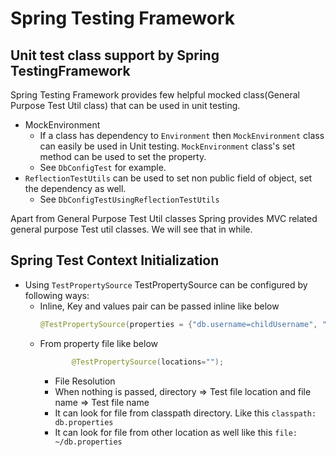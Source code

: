 # Spring Testing Framework

## Unit test class support by Spring TestingFramework
Spring Testing Framework provides few helpful mocked class(General Purpose Test Util class) that can be used in unit testing.
* MockEnvironment
  * If a class has dependency to `Environment` then `MockEnvironment` class can easily be used in Unit testing. `MockEnvironment` class's set method can be used to set the property.
  * See `DbConfigTest` for example.
* `ReflectionTestUtils` can be used to set non public field of object, set the dependency as well.
  *  See `DbConfigTestUsingReflectionTestUtils`

Apart from General Purpose Test Util classes Spring provides MVC related general purpose Test util classes. We will see that in while.

## Spring Test Context Initialization

* Using `TestPropertySource`
  TestPropertySource can be configured by following ways:
  - Inline, Key and values pair can be passed inline like below 
    ```java 
    @TestPropertySource(properties = {"db.username=childUsername", "db.password=childPassword"}) 
    ```
  -  From property file like below 
     ```java
            @TestPropertySource(locations="");
      ``` 
     -  File Resolution
       - When nothing is passed, directory => Test file location and file name => Test file name
       - It can look for file from classpath directory. Like this `classpath: db.properties`
       - It can look for file from other location as well like this `file: ~/db.properties`
